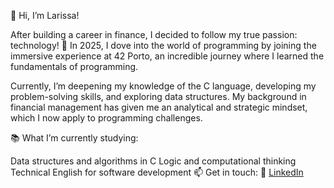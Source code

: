 👋 Hi, I’m Larissa!

After building a career in finance, I decided to follow my true passion: technology! 🚀 In 2025, I dove into the world of programming by joining the immersive experience at 42 Porto, an incredible journey where I learned the fundamentals of programming.

Currently, I’m deepening my knowledge of the C language, developing my problem-solving skills, and exploring data structures. My background in financial management has given me an analytical and strategic mindset, which I now apply to programming challenges.

📚 What I’m currently studying:

Data structures and algorithms in C
Logic and computational thinking
Technical English for software development
📫 Get in touch:
🔗 [LinkedIn](https://www.linkedin.com/in/larissamvaz/)
